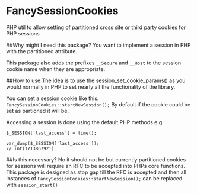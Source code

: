 # FancySessionCookies
PHP util to allow setting of partitioned cross site or third party cookies for PHP sessions

##Why might I need this package?
You want to implement a session in PHP with the partitioned attribute.

This package also adds the prefixes `__Secure` and `__Host` to the session cookie name when they are appropriate.

##How to use
The idea is to use the session_set_cookie_params() as you would normally in PHP to set nearly all the functionality of the library.

You can set a session cookie like this.
``
FancySessionCookies::startNewSession();
``
By default if the cookie could be set as partioned it will be.

Accessing a session is done using the default PHP methods e.g.
```
$_SESSION['last_access'] = time();

var_dump($_SESSION['last_access']);
// int(1713867921)

```
##Is this necessary?
No it should not be but currently partitioned cookies for sessions will require an RFC to be accepted into PHPs core functions. This package is designed as stop gap till the RFC is accepted and then all instances of `FancySessionCookies::startNewSession();` can be replaced with `session_start()`
